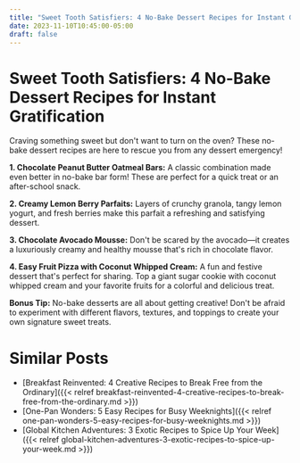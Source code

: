 ```yaml
---
title: "Sweet Tooth Satisfiers: 4 No-Bake Dessert Recipes for Instant Gratification"
date: 2023-11-10T10:45:00-05:00
draft: false
---
```


# Sweet Tooth Satisfiers: 4 No-Bake Dessert Recipes for Instant Gratification

Craving something sweet but don't want to turn on the oven?  These no-bake dessert recipes are here to rescue you from any dessert emergency!

**1. Chocolate Peanut Butter Oatmeal Bars:**  A classic combination made even better in no-bake bar form! These are perfect for a quick treat or an after-school snack.

**2. Creamy Lemon Berry Parfaits:** Layers of crunchy granola, tangy lemon yogurt, and fresh berries make this parfait a refreshing and satisfying dessert.  

**3. Chocolate Avocado Mousse:**  Don't be scared by the avocado—it creates a luxuriously creamy and healthy mousse that's rich in chocolate flavor.

**4. Easy Fruit Pizza with Coconut Whipped Cream:**  A fun and festive dessert that's perfect for sharing. Top a giant sugar cookie with coconut whipped cream and your favorite fruits for a colorful and delicious treat. 

**Bonus Tip:** No-bake desserts are all about getting creative! Don't be afraid to experiment with different flavors, textures, and toppings to create your own signature sweet treats. 
# Similar Posts
- [Breakfast Reinvented: 4 Creative Recipes to Break Free from the Ordinary]({{< relref breakfast-reinvented-4-creative-recipes-to-break-free-from-the-ordinary.md >}})
- [One-Pan Wonders: 5 Easy Recipes for Busy Weeknights]({{< relref one-pan-wonders-5-easy-recipes-for-busy-weeknights.md >}})
- [Global Kitchen Adventures: 3 Exotic Recipes to Spice Up Your Week]({{< relref global-kitchen-adventures-3-exotic-recipes-to-spice-up-your-week.md >}})
